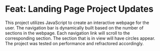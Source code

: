 
# Feat: Landing Page Project Updates

This project utilizes JavaScript to create an interactive webpage for the user. The navigation bar is dynamically built based on the number of sections in
the webpage. Each navigation link will scroll to the corresponding section. The section that is in view will have circles appear. The project was tested on 
performance and refractored accordingly.

